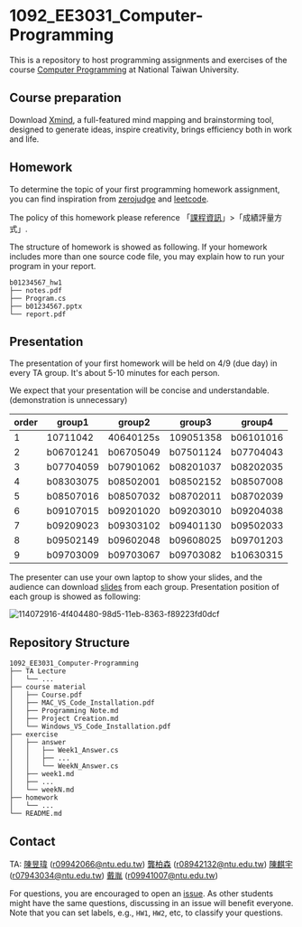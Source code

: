 # 1092_EE3031_Computer-Programming

This is a repository to host programming assignments and exercises of the course [Computer Programming](https://cool.ntu.edu.tw/courses/4605/modules) at National Taiwan University.

## Course preparation

Download [Xmind](https://www.xmind.net/), a full-featured mind mapping and brainstorming tool, designed to generate ideas, inspire creativity, brings efficiency both in work and life.

## Homework

To determine the topic of your first programming homework assignment, you can find inspiration from [zerojudge](https://zerojudge.tw/Problems?tabid=CONTEST#tab01) and [leetcode](https://leetcode.com/problemset/all/?difficulty=Easy). 

The policy of this homework please reference 「[課程資訊](https://cool.ntu.edu.tw/courses/4605/assignments/syllabus)」>「成績評量方式」. 

The structure of homework is showed as following. If your homework includes more than one source code file, you may explain how to run your program in your report.

```
b01234567_hw1
├── notes.pdf
├── Program.cs
├── b01234567.pptx
└── report.pdf
```

## Presentation

The presentation of your first homework will be held on 4/9 (due day) in every TA group. It's about 5-10 minutes for each person. 

We expect that your presentation will be concise and understandable. (demonstration is unnecessary)


| order | group1    | group2    | group3    | group4    |
| --------- | --------- | --------- | --------- | --------- |
| 1     | 10711042  | 40640125s | 109051358 | b06101016 |
| 2     | b06701241 | b06705049 | b07501124 | b07704043 |
| 3     | b07704059 | b07901062 | b08201037 | b08202035 |
| 4     | b08303075 | b08502001 | b08502152 | b08507008 |
| 5     | b08507016 | b08507032 | b08702011 | b08702039 |
| 6     | b09107015 | b09201020 | b09203010 | b09204038 |
| 7     | b09209023 | b09303102 | b09401130 | b09502033 |
| 8     | b09502149 | b09602048 | b09608025 | b09701203 |
| 9     | b09703009 | b09703067 | b09703082 | b10630315 |


The presenter can use your own laptop to show your slides, and the audience can download [slides](https://github.com/fordevoted/1092_EE3031_Computer-Programming/tree/main/homework/HW1) from each group. Presentation position of each group is showed as following:

![114072916-4f404480-98d5-11eb-8363-f89223fd0dcf](https://user-images.githubusercontent.com/8816002/114126793-b4268980-992b-11eb-9337-bb1121304a46.png)


## Repository Structure
```
1092_EE3031_Computer-Programming
├── TA Lecture
│   └── ...
├── course material
│   ├── Course.pdf
│   ├── MAC_VS_Code_Installation.pdf
│   ├── Programming Note.md
│   ├── Project Creation.md
│   └── Windows_VS_Code_Installation.pdf
├── exercise
│   ├── answer
│   │   ├── Week1_Answer.cs
│   │   ├── ...
│   │   └── WeekN_Answer.cs
│   ├── week1.md
│   ├── ...
│   └── weekN.md
├── homework
│   └── ...
└── README.md

```

## Contact
TA: 
[陳昱瑋](https://www.facebook.com/profile.php?id=100002787313855) (r09942066@ntu.edu.tw)
[龔柏森](https://www.facebook.com/GongBoSen) (r08942132@ntu.edu.tw)
[陳麒宇](https://www.facebook.com/profile.php?id=100001955102682) (r07943034@ntu.edu.tw)
[戴胤](https://www.facebook.com/profile.php?id=100021666273355) (r09941007@ntu.edu.tw)

For questions, you are encouraged to open an [issue](https://github.com/fordevoted/1092_EE3031_Computer-Programming/issues).
As other students might have the same questions, discussing in an issue will benefit everyone.
Note that you can set labels, e.g., `HW1`, `HW2`, etc, to classify your questions.
